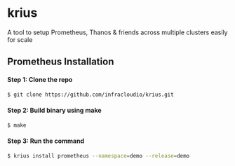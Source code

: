 # krius
A tool to setup Prometheus, Thanos &amp; friends across multiple clusters easily for scale

## Prometheus Installation

#### Step 1: Clone the repo

```bash
$ git clone https://github.com/infracloudio/krius.git
```

#### Step 2: Build binary using make

```bash
$ make
```

#### Step 3: Run the command
```bash
$ krius install prometheus --namespace=demo --release=demo
```
